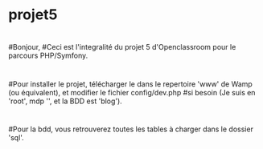 # projet5
#
#Bonjour,
#Ceci est l'integralité du projet 5 d'Openclassroom pour le parcours PHP/Symfony.
#
#Pour installer le projet, télécharger le dans le repertoire 'www' de Wamp (ou équivalent), et modifier le fichier config/dev.php #si besoin (Je suis en 'root', mdp '', et la BDD est 'blog').
#
#Pour la bdd, vous retrouverez toutes les tables à charger dans le dossier 'sql'.